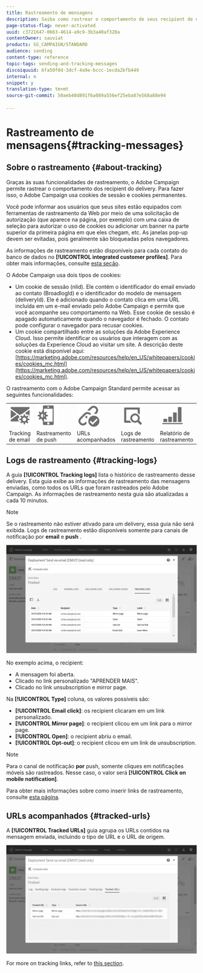 ```yaml
---
title: Rastreamento de mensagens
description: Saiba como rastrear o comportamento de seus recipient de delivery.
page-status-flag: never-activated
uuid: c3721647-0663-4614-a9c9-3b3a40af328a
contentOwner: sauviat
products: SG_CAMPAIGN/STANDARD
audience: sending
content-type: reference
topic-tags: sending-and-tracking-messages
discoiquuid: 6fa50f0d-3dcf-4a9e-bccc-1ecda2bfb449
internal: n
snippet: y
translation-type: tm+mt
source-git-commit: 50aeb40d891f6a089a556ef25eba87e568a88e94

---
```



# Rastreamento de mensagens{#tracking-messages}

## Sobre o rastreamento {#about-tracking}

Graças às suas funcionalidades de rastreamento, o Adobe Campaign permite rastrear o comportamento dos recipient do delivery. Para fazer isso, o Adobe Campaign usa cookies de sessão e cookies permanentes.

Você pode informar aos usuários que seus sites estão equipados com ferramentas de rastreamento da Web por meio de uma solicitação de autorização (que aparece na página, por exemplo) com uma caixa de seleção para autorizar o uso de cookies ou adicionar um banner na parte superior da primeira página em que eles chegam, etc. As janelas pop-up devem ser evitadas, pois geralmente são bloqueadas pelos navegadores.

As informações de rastreamento estão disponíveis para cada contato do banco de dados no **[!UICONTROL integrated customer profiles]**. Para obter mais informações, consulte [esta seção](../../audiences/using/integrated-customer-profile.md).

O Adobe Campaign usa dois tipos de cookies:

* Um cookie de sessão (nlid). Ele contém o identificador do email enviado ao contato (BroadlogId) e o identificador do modelo de mensagem (deliveryId). Ele é adicionado quando o contato clica em uma URL incluída em um e-mail enviado pelo Adobe Campaign e permite que você acompanhe seu comportamento na Web. Esse cookie de sessão é apagado automaticamente quando o navegador é fechado. O contato pode configurar o navegador para recusar cookies.
* Um cookie compartilhado entre as soluções da Adobe Experience Cloud. Isso permite identificar os usuários que interagem com as soluções da Experience Cloud ao visitar um site. A descrição deste cookie está disponível aqui: [https://marketing.adobe.com/resources/help/en_US/whitepapers/cookies/cookies_mc.html](https://marketing.adobe.com/resources/help/en_US/whitepapers/cookies/cookies_mc.html).

O rastreamento com o Adobe Campaign Standard permite acessar as seguintes funcionalidades:

<table>
<tr>
    <td valign="top">
        <a href="../../administration/using/configuring-email-channel.md#tracking-parameters"><img width="60px" alt="condições" src="assets/icon_email_parameters.png"/></a>
    </td>
    <td valign="top">
        <a href="https://helpx.adobe.com/campaign/kb/push-tracking.html"><img width="60px" alt="condições" src="assets/icon_push_parameters.png"/></a>
    </td>
    <td valign="top">
        <a href="../../designing/using/links.md#about-tracked-urls"><img width="60px" alt="condições" src="assets/icon_url.png"/></a>
    </td>
        <td valign="top">
          <a href="../../sending/using/tracking-messages.md#tracking-logs"><img width="60px" alt="condições" src="assets/icon_log.png"/></a>
    </td>
    </td>
    <td valign="top">
          <a href="../../reporting/using/tracking-indicators.md"><img width="60px" alt="condições" src="assets/icon_report.png"/></a>
</tr>
<tr>
<td>Tracking de email</td>
<td>Rastreamento de push</td>
<td>URLs acompanhados</td>
<td>Logs de rastreamento</td>
<td>Relatório de rastreamento</td>
</tr>
</table>

## Logs de rastreamento {#tracking-logs}

A guia **[!UICONTROL Tracking logs]** lista o histórico de rastreamento desse delivery. Esta guia exibe as informações de rastreamento das mensagens enviadas, como todos os URLs que foram rastreados pelo Adobe Campaign. As informações de rastreamento nesta guia são atualizadas a cada 10 minutos.

>[!NOTE]
>
>Se o rastreamento não estiver ativado para um delivery, essa guia não será exibida. Logs de rastreamento estão disponíveis somente para canais de notificação por **email** e **push** .

![](assets/tracking_logs.png)

No exemplo acima, o recipient:

* A mensagem foi aberta.
* Clicado no link personalizado &quot;APRENDER MAIS&quot;.
* Clicado no link unsubscription e mirror page.

Na **[!UICONTROL Type]** coluna, os valores possíveis são:

* **[!UICONTROL Email click]**: os recipient clicaram em um link personalizado.
* **[!UICONTROL Mirror page]**: o recipient clicou em um link para o mirror page.
* **[!UICONTROL Open]**: o recipient abriu o email.
* **[!UICONTROL Opt-out]**: o recipient clicou em um link de unsubscription.

>[!NOTE]
>
>Para o canal de notificação **por** push, somente cliques em notificações móveis são rastreados. Nesse caso, o valor será **[!UICONTROL Click on mobile notification]**.

Para obter mais informações sobre como inserir links de rastreamento, consulte [esta página](../../designing/using/links.md#inserting-a-link).

## URLs acompanhados {#tracked-urls}

A **[!UICONTROL Tracked URLs]** guia agrupa os URLs contidos na mensagem enviada, incluindo o tipo de URL e o URL de origem.

![](assets/sending_delivery6.png)

For more on tracking links, refer to [this section](../../designing/using/links.md#about-tracked-urls).
